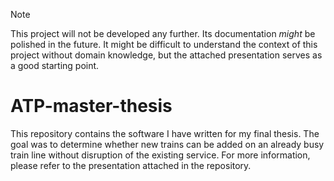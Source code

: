 > [!NOTE]
> This project will not be developed any further. Its documentation *might* be polished in the future. It might be difficult to understand the context of this project without domain knowledge, but the attached presentation serves as a good starting point.

# ATP-master-thesis

This repository contains the software I have written for my final thesis. The goal was to determine whether new trains can be added on an already busy train line without disruption of the existing service. 
For more information, please refer to the presentation attached in the repository.
